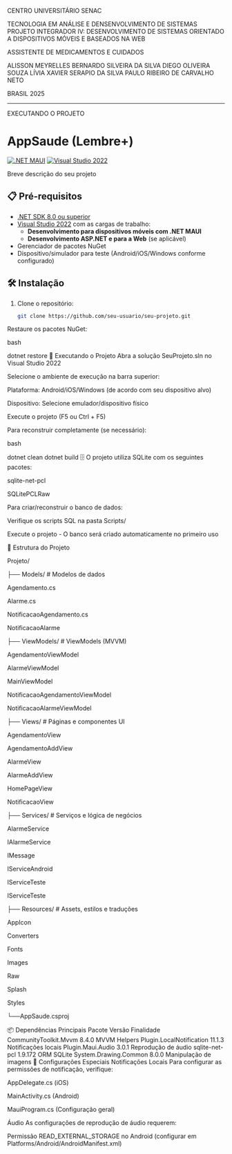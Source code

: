 CENTRO UNIVERSITÁRIO SENAC

TECNOLOGIA EM ANÁLISE E DENSENVOLVIMENTO DE SISTEMAS
PROJETO INTEGRADOR IV: DESENVOLVIMENTO DE SISTEMAS ORIENTADO A DISPOSITIVOS MÓVEIS E BASEADOS NA WEB


ASSISTENTE DE MEDICAMENTOS E CUIDADOS


ALISSON MEYRELLES
BERNARDO SILVEIRA DA SILVA
DIEGO OLIVEIRA SOUZA
LÍVIA XAVIER SERAPIO DA SILVA
PAULO RIBEIRO DE CARVALHO NETO


BRASIL 2025

------------------------------------------------------------------------------------------------------------------------------------------------------------------------------------------------------------------------------------------------------------------

EXECUTANDO O PROJETO

# AppSaude (Lembre+)

[![.NET MAUI](https://img.shields.io/badge/.NET%20MAUI-8.0+-512BD4?logo=.net)](https://dotnet.microsoft.com/apps/maui)
[![Visual Studio 2022](https://img.shields.io/badge/Visual%20Studio-2022-5C2D91?logo=visual-studio)](https://visualstudio.microsoft.com/)

Breve descrição do seu projeto

## 📋 Pré-requisitos

- [.NET SDK 8.0 ou superior](https://dotnet.microsoft.com/download)
- [Visual Studio 2022](https://visualstudio.microsoft.com/) com as cargas de trabalho:
  - **Desenvolvimento para dispositivos móveis com .NET MAUI**
  - **Desenvolvimento ASP.NET e para a Web** (se aplicável)
- Gerenciador de pacotes NuGet
- Dispositivo/simulador para teste (Android/iOS/Windows conforme configurado)

## 🛠️ Instalação

1. Clone o repositório:
   ```bash
   git clone https://github.com/seu-usuario/seu-projeto.git
Restaure os pacotes NuGet:

bash

dotnet restore
🚀 Executando o Projeto
Abra a solução SeuProjeto.sln no Visual Studio 2022

Selecione o ambiente de execução na barra superior:

Plataforma: Android/iOS/Windows (de acordo com seu dispositivo alvo)

Dispositivo: Selecione emulador/dispositivo físico

Execute o projeto (F5 ou Ctrl + F5)

Para reconstruir completamente (se necessário):

bash

dotnet clean
dotnet build
🗄️
O projeto utiliza SQLite com os seguintes pacotes:

sqlite-net-pcl

SQLitePCLRaw

Para criar/reconstruir o banco de dados:

Verifique os scripts SQL na pasta Scripts/

Execute o projeto - O banco será criado automaticamente no primeiro uso

📂 Estrutura do Projeto

Projeto/

├── Models/          # Modelos de dados

  Agendamento.cs
  
  Alarme.cs
  
  NotificacaoAgendamento.cs
  
  NotificacaoAlarme

├── ViewModels/      # ViewModels (MVVM)

  AgendamentoViewModel
  
  AlarmeViewModel
  
  MainViewModel
  
  NotificacaoAgendamentoViewModel
  
  NotificacaoAlarmeViewModel


├── Views/           # Páginas e componentes UI

  AgendamentoView
  
  AgendamentoAddView
  
  AlarmeView
  
  AlarmeAddView
  
  HomePageView
  
  NotificacaoView

├── Services/        # Serviços e lógica de negócios

  AlarmeService
  
  IAlarmeService
  
  IMessage
  
  IServiceAndroid
  
  IServiceTeste
  
  IServiceTeste

├── Resources/       # Assets, estilos e traduções

  AppIcon
  
  Converters
  
  Fonts
  
  Images
  
  Raw
  
  Splash
  
  Styles

└──AppSaude.csproj

📦 Dependências Principais
Pacote	Versão	Finalidade
CommunityToolkit.Mvvm	8.4.0	MVVM Helpers
Plugin.LocalNotification	11.1.3	Notificações locais
Plugin.Maui.Audio	3.0.1	Reprodução de áudio
sqlite-net-pcl	1.9.172	ORM SQLite
System.Drawing.Common	8.0.0	Manipulação de imagens
🔧 Configurações Especiais
Notificações Locais
Para configurar as permissões de notificação, verifique:

AppDelegate.cs (iOS)

MainActivity.cs (Android)

MauiProgram.cs (Configuração geral)

Áudio
As configurações de reprodução de áudio requerem:

Permissão READ_EXTERNAL_STORAGE no Android (configurar em Platforms/Android/AndroidManifest.xml)


